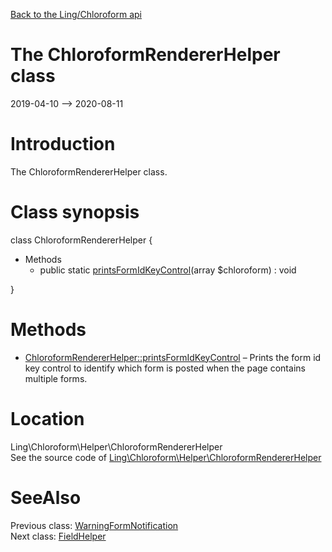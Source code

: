 [Back to the Ling/Chloroform api](https://github.com/lingtalfi/Chloroform/blob/master/doc/api/Ling/Chloroform.md)



The ChloroformRendererHelper class
================
2019-04-10 --> 2020-08-11






Introduction
============

The ChloroformRendererHelper class.



Class synopsis
==============


class <span class="pl-k">ChloroformRendererHelper</span>  {

- Methods
    - public static [printsFormIdKeyControl](https://github.com/lingtalfi/Chloroform/blob/master/doc/api/Ling/Chloroform/Helper/ChloroformRendererHelper/printsFormIdKeyControl.md)(array $chloroform) : void

}






Methods
==============

- [ChloroformRendererHelper::printsFormIdKeyControl](https://github.com/lingtalfi/Chloroform/blob/master/doc/api/Ling/Chloroform/Helper/ChloroformRendererHelper/printsFormIdKeyControl.md) &ndash; Prints the form id key control to identify which form is posted when the page contains multiple forms.





Location
=============
Ling\Chloroform\Helper\ChloroformRendererHelper<br>
See the source code of [Ling\Chloroform\Helper\ChloroformRendererHelper](https://github.com/lingtalfi/Chloroform/blob/master/Helper/ChloroformRendererHelper.php)



SeeAlso
==============
Previous class: [WarningFormNotification](https://github.com/lingtalfi/Chloroform/blob/master/doc/api/Ling/Chloroform/FormNotification/WarningFormNotification.md)<br>Next class: [FieldHelper](https://github.com/lingtalfi/Chloroform/blob/master/doc/api/Ling/Chloroform/Helper/FieldHelper.md)<br>

